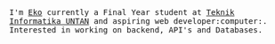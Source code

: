 <p>
  <samp>
    I'm <a href="https://ekoprakoso.netlify.app/">Eko</a> currently a Final Year student at <a href="https://informatika.untan.ac.id/">Teknik Informatika UNTAN</a> and aspiring web developer:computer:. Interested in working on backend, API's and Databases.
  </samp>
</p>
<br>
<br>
<br>
